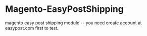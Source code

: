 # Magento-EasyPostShipping
magento easy post shipping module -- you need create account at easypost.com first to test. 
